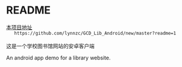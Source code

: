 # README
[本项目地址](https://github.com/lynnzc/GCD_Lib_Android/new/master?readme=1 "悬停显示") <br />
`    https://github.com/lynnzc/GCD_Lib_Android/new/master?readme=1 ` <br />
<br /> 这是一个学校图书馆网站的安卓客户端 <br />

An android app demo for a library website. <br />


